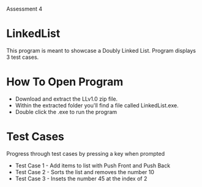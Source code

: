 Assessment 4

# LinkedList

This program is meant to showcase a Doubly Linked List. 
Program displays 3 test cases.

# How To Open Program
* Download and extract the LLv1.0 zip file.
* Within the extracted folder you'll find a file called LinkedList.exe.
* Double click the .exe to run the program
# Test Cases
Progress through test cases by pressing a key when prompted
* Test Case 1 - Add items to list with Push Front and Push Back
* Test Case 2 - Sorts the list and removes the number 10
* Test Case 3 - Insets the number 45 at the index of 2
